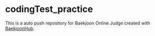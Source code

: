 # codingTest_practice
This is a auto push repository for Baekjoon Online Judge created with [BaekjoonHub](https://github.com/BaekjoonHub/BaekjoonHub).
